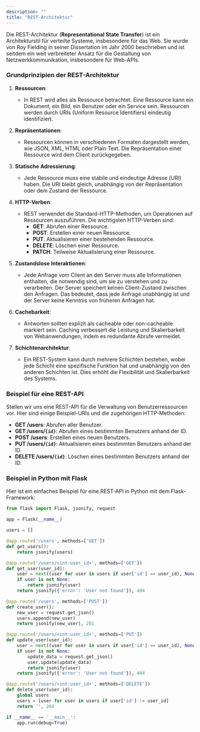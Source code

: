 ```yaml
---
description: ""
title: "REST-Architektur"
---
```

Die REST-Architektur (**Representational State Transfer**) ist ein Architekturstil für verteilte Systeme, insbesondere für das Web. Sie wurde von Roy Fielding in seiner Dissertation im Jahr 2000 beschrieben und ist seitdem ein weit verbreiteter Ansatz für die Gestaltung von Netzwerkkommunikation, insbesondere für Web-APIs. 

### Grundprinzipien der REST-Architektur

1. **Ressourcen**: 
   - In REST wird alles als Ressource betrachtet. Eine Ressource kann ein Dokument, ein Bild, ein Benutzer oder ein Service sein. Ressourcen werden durch URIs (Uniform Resource Identifiers) eindeutig identifiziert.

2. **Repräsentationen**:
   - Ressourcen können in verschiedenen Formaten dargestellt werden, wie JSON, XML, HTML oder Plain Text. Die Repräsentation einer Ressource wird dem Client zurückgegeben.

3. **Statische Adressierung**:
   - Jede Ressource muss eine stabile und eindeutige Adresse (URI) haben. Die URI bleibt gleich, unabhängig von der Repräsentation oder dem Zustand der Ressource.

4. **HTTP-Verben**:
   - REST verwendet die Standard-HTTP-Methoden, um Operationen auf Ressourcen auszuführen. Die wichtigsten HTTP-Verben sind:
     - **GET**: Abrufen einer Ressource.
     - **POST**: Erstellen einer neuen Ressource.
     - **PUT**: Aktualisieren einer bestehenden Ressource.
     - **DELETE**: Löschen einer Ressource.
     - **PATCH**: Teilweise Aktualisierung einer Ressource.

5. **Zustandslose Interaktionen**:
   - Jede Anfrage vom Client an den Server muss alle Informationen enthalten, die notwendig sind, um sie zu verstehen und zu verarbeiten. Der Server speichert keinen Client-Zustand zwischen den Anfragen. Das bedeutet, dass jede Anfrage unabhängig ist und der Server keine Kenntnis von früheren Anfragen hat.

6. **Cachebarkeit**:
   - Antworten sollten explizit als cacheable oder non-cacheable markiert sein. Caching verbessert die Leistung und Skalierbarkeit von Webanwendungen, indem es redundante Abrufe vermeidet.

7. **Schichtenarchitektur**:
   - Ein REST-System kann durch mehrere Schichten bestehen, wobei jede Schicht eine spezifische Funktion hat und unabhängig von den anderen Schichten ist. Dies erhöht die Flexibilität und Skalierbarkeit des Systems.

### Beispiel für eine REST-API

Stellen wir uns eine REST-API für die Verwaltung von Benutzerressourcen vor. Hier sind einige Beispiel-URIs und die zugehörigen HTTP-Methoden:

- **GET /users**: Abrufen aller Benutzer.
- **GET /users/`{id}`**: Abrufen eines bestimmten Benutzers anhand der ID.
- **POST /users**: Erstellen eines neuen Benutzers.
- **PUT /users/`{id}`**: Aktualisieren eines bestimmten Benutzers anhand der ID.
- **DELETE /users/`{id}`**: Löschen eines bestimmten Benutzers anhand der ID.

### Beispiel in Python mit Flask

Hier ist ein einfaches Beispiel für eine REST-API in Python mit dem Flask-Framework:

```python
from flask import Flask, jsonify, request

app = Flask(__name__)

users = []

@app.route('/users', methods=['GET'])
def get_users():
    return jsonify(users)

@app.route('/users/<int:user_id>', methods=['GET'])
def get_user(user_id):
    user = next((user for user in users if user['id'] == user_id), None)
    if user is not None:
        return jsonify(user)
    return jsonify({'error': 'User not found'}), 404

@app.route('/users', methods=['POST'])
def create_user():
    new_user = request.get_json()
    users.append(new_user)
    return jsonify(new_user), 201

@app.route('/users/<int:user_id>', methods=['PUT'])
def update_user(user_id):
    user = next((user for user in users if user['id'] == user_id), None)
    if user is not None:
        update_data = request.get_json()
        user.update(update_data)
        return jsonify(user)
    return jsonify({'error': 'User not found'}), 404

@app.route('/users/<int:user_id>', methods=['DELETE'])
def delete_user(user_id):
    global users
    users = [user for user in users if user['id'] != user_id]
    return '', 204

if __name__ == '__main__':
    app.run(debug=True)
```
